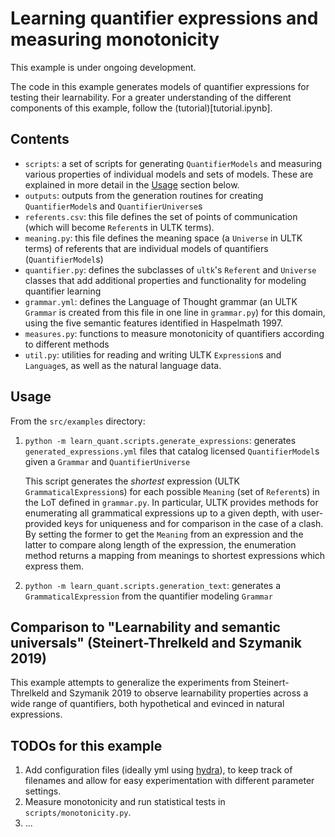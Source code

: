 # Learning quantifier expressions and measuring monotonicity

This example is under ongoing development.

The code in this example generates models of quantifier expressions for testing their learnability. For a greater understanding of the different components of this example, follow the (tutorial)[tutorial.ipynb].

## Contents

- `scripts`: a set of scripts for generating `QuantifierModels` and measuring various properties of individual models and sets of models.  These are explained in more detail in the [Usage](#usage) section below.
- `outputs`: outputs from the generation routines for creating `QuantifierModel`s and `QuantifierUniverse`s
- `referents.csv`: this file defines the set of points of communication (which will become `Referent`s in ULTK terms).
- `meaning.py`: this file defines the meaning space (a `Universe` in ULTK terms) of referents that are individual models of quantifiers (`QuantifierModel`s)
- `quantifier.py`: defines the subclasses of `ultk`'s `Referent` and `Universe` classes that add additional properties and functionality for modeling quantifier learning
- `grammar.yml`: defines the Language of Thought grammar (an ULTK `Grammar` is created from this file in one line in `grammar.py`) for this domain, using the five semantic features identified in Haspelmath 1997.
- `measures.py`: functions to measure monotonicity of quantifiers according to different methods
- `util.py`: utilities for reading and writing ULTK `Expression`s and `Language`s, as well as the natural language data.

## Usage

From the `src/examples` directory:
1. `python -m learn_quant.scripts.generate_expressions`: generates `generated_expressions.yml` files that catalog licensed `QuantifierModel`s given a `Grammar` and `QuantifierUniverse`

    This script generates the _shortest_ expression (ULTK `GrammaticalExpression`s) for each possible `Meaning` (set of `Referent`s) in the LoT defined in `grammar.py`. In particular, ULTK provides methods for enumerating all grammatical expressions up to a given depth, with user-provided keys for uniqueness and for comparison in the case of a clash.  By setting the former to get the `Meaning` from an expression and the latter to compare along length of the expression, the enumeration method returns a mapping from meanings to shortest expressions which express them.

2. `python -m learn_quant.scripts.generation_text`: generates a `GrammaticalExpression` from the quantifier modeling `Grammar`

## Comparison to "Learnability and semantic universals" (Steinert-Threlkeld and Szymanik 2019)

This example attempts to generalize the experiments from Steinert-Threlkeld and Szymanik 2019 to observe learnability properties across a wide range of quantifiers, both hypothetical and evinced in natural expressions. 

## TODOs for this example

1. Add configuration files (ideally yml using [hydra](https://hydra.cc)), to keep track of filenames and allow for easy experimentation with different parameter settings.
2. Measure monotonicity and run statistical tests in `scripts/monotonicity.py`.
3. ...